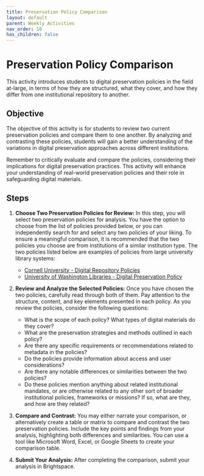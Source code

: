 ```yaml
---
title: Preservation Policy Comparison
layout: default
parent: Weekly Activities
nav_order: 10
has_children: false
---
```


# Preservation Policy Comparison

This activity introduces students to digital preservation policies in the field at-large, in terms of how they are structured, what they cover, and how they differ from one institutional repository to another.

## Objective

The objective of this activity is for students to review two current preservation policies and compare them to one another. By analyzing and contrasting these policies, students will gain a better understanding of the variations in digital preservation approaches across different institutions. 

Remember to critically evaluate and compare the policies, considering their implications for digital preservation practices. This activity will enhance your understanding of real-world preservation policies and their role in safeguarding digital materials.

## Steps

1. **Choose Two Preservation Policies for Review:** In this step, you will select two preservation policies for analysis. You have the option to choose from the list of policies provided below, or you can independently search for and select any two policies of your liking. To ensure a meaningful comparison, it is recommended that the two policies you choose are from institutions of a similar institution type. The two policies listed below are examples of  policies from large university library systems:
   - <a href="https://guides.library.cornell.edu/ecommons/policy" target="_blank">Cornell University - Digital Repository Policies</a>
   - <a href="https://www.lib.washington.edu/preservation/preservation-services/digitization-and-digital-preservation/digital-preservation-policy#:~:text=The%20University%20of%20Washington%20Libraries,University%20for%20the%20foreseeable%20future." target="_blank">University of Washington Libraries - Digital Preservation Policy</a>

2. **Review and Analyze the Selected Policies:** Once you have chosen the two policies, carefully read through both of them. Pay attention to the structure, content, and key elements presented in each policy. As you review the policies, consider the following questions:
   
   - What is the scope of each policy? What types of digital materials do they cover?
   - What are the preservation strategies and methods outlined in each policy?
   - Are there any specific requirements or recommendations related to metadata in the policies?
   - Do the policies provide information about access and user considerations?
   - Are there any notable differences or similarities between the two policies?
   - Do these policies mention anything about related institutional mandates, or are otherwise related to any other sort of broader institutional policies, frameworks or missions? If so, what are they, and how are they related?

3. **Compare and Contrast:** You may either narrate your comparison, or alternatively create a table or matrix to compare and contrast the two preservation policies. Include the key points and findings from your analysis, highlighting both differences and similarities. You can use a tool like Microsoft Word, Excel, or Google Sheets to create your comparison table.

4. **Submit Your Analysis:** After completing the comparison, submit your analysis in Brightspace.
